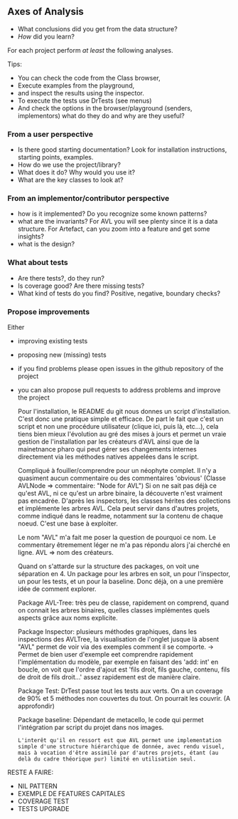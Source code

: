 
## Axes of Analysis

- What conclusions did you get from the data structure?
- *How* did you learn?

For each project perform *at least* the following analyses.

Tips:
- You can check the code from the Class browser,
- Execute examples from the playground,
- and inspect the results using the inspector.
- To execute the tests use DrTests (see menus)
- And check the options in the browser/playground (senders, implementors) what do they do and why are they useful?

### From a user perspective
- Is there good starting documentation? Look for installation instructions, starting points, examples.
- How do we use the project/library?
- What does it do? Why would you use it?
- What are the key classes to look at?
  

### From an implementor/contributor perspective
- how is it implemented? Do you recognize some known patterns?
- what are the invariants? For AVL you will see plenty since it is a data structure. For Artefact, can you zoom into a feature and get some insights?
- what is the design?

### What about tests
- Are there tests?, do they run?
- Is coverage good? Are there missing tests?
- What kind of tests do you find? Positive, negative, boundary checks?

### Propose improvements
Either
- improving existing tests 
- proposing new (missing) tests
- if you find problems please open issues in the github repository of the project
- you can also propose pull requests to address problems and improve the project



 
  Pour l'installation, le README du git nous donnes un script d'installation. C'est donc une pratique simple et efficace. De part le fait que c'est un script et
  non une procédure utilisateur (clique ici, puis là, etc...), cela tiens bien mieux l'évolution au gré des mises à jours et permet un vraie gestion de l'installation par
  les créateurs d'AVL ainsi que de la mainetnance pharo qui peut gérer ses changements internes directement via les méthodes natives appelées dans le script.

  Compliqué à fouiller/comprendre pour un néophyte complet. Il n'y a quasiment aucun commentaire ou des commentaires 'obvious' (Classe AVLNode => commentaire: "Node for AVL")
  Si on ne sait pas déjà ce qu'est AVL, ni ce qu'est un arbre binaire, la découverte n'est vraiment pas encadrée.
  D'après les inspectors, les classes hérites des collections et implémente les arbres AVL. Cela peut servir dans d'autres projets, comme indiqué dans le readme, notamment sur la contenu de chaque noeud. C'est une     base à exploiter.

  Le nom "AVL" m'a fait me poser la question de pourquoi ce nom. Le commentary êtremement léger ne m'a pas répondu alors j'ai cherché en ligne. AVL => nom des créateurs.

  Quand on s'attarde sur la structure des packages, on voit une séparation en 4. Un package pour les arbres en soit, un pour l'inspector, un pour les tests, et un pour la baseline. Donc
  déjà, on a une première idée de comment explorer.

  Package AVL-Tree: très peu de classe, rapidement on comprend, quand on connait les arbres binaires, quelles classes implémentes quels aspects grâce aux noms explicite.

  Package Inspector: plusieurs méthodes graphiques, dans les inspections des AVLTree, la visualisation de l'onglet jusque là absent "AVL" permet de voir via des exemples comment il se comporte.
  -> Permet de bien user d'exemple eet comprendre rapidement l'implémentation du modèle, par exemple en faisant des 'add: int' en boucle, on voit que l'ordre d'ajout est 'fils droit, fils gauche, contenu, fils de droit de fils droit...' assez rapidement est de manière claire.

  Package Test: DrTest passe tout les tests aux verts. On a un coverage de 90% et 5 méthodes non couvertes du tout. On pourrait les couvrir. (A approfondir)

  Package baseline: Dépendant de metacello, le code qui permet l'intégration par script du projet dans nos images.


  `L'interêt qu'il en ressort est que AVL permet une implementation simple d'une structure hiérarchique de donnée, avec rendu visuel, mais à vocation d'être assimilé par d'autres projets, étant (au delà du cadre théorique pur) limité en utilisation seul.`




RESTE A FAIRE:

- NIL PATTERN
- EXEMPLE DE FEATURES CAPITALES
- COVERAGE TEST
- TESTS UPGRADE
  

